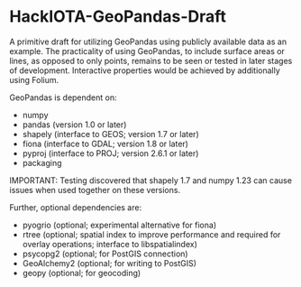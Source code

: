 # HackIOTA-GeoPandas-Draft
A primitive draft for utilizing GeoPandas using publicly available data as an example.
The practicality of using GeoPandas, to include surface areas or lines, as opposed to only points, remains to be seen or tested in later stages of development.
Interactive properties would be achieved by additionally using Folium.


GeoPandas is dependent on: 
- numpy 
- pandas (version 1.0 or later) 
- shapely (interface to GEOS; version 1.7 or later) 
- fiona (interface to GDAL; version 1.8 or later) 
- pyproj (interface to PROJ; version 2.6.1 or later) 
- packaging

IMPORTANT: Testing discovered that shapely 1.7 and numpy 1.23 can cause issues when used together on these versions.

Further, optional dependencies are:
- pyogrio (optional; experimental alternative for fiona)
- rtree (optional; spatial index to improve performance and required for overlay operations; interface to libspatialindex)
- psycopg2 (optional; for PostGIS connection)
- GeoAlchemy2 (optional; for writing to PostGIS)
- geopy (optional; for geocoding)


